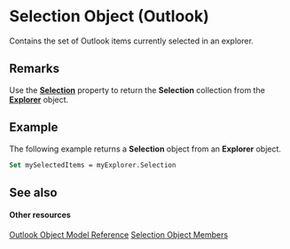 
# Selection Object (Outlook)

Contains the set of Outlook items currently selected in an explorer.


## Remarks

Use the  **[Selection](11002043-9dab-a5ad-b36e-52ddb04c1859.md)** property to return the **Selection** collection from the **[Explorer](026591e5-049f-503a-4166-34e6dbc225fb.md)** object.


## Example

The following example returns a  **Selection** object from an **Explorer** object.


```vb
Set mySelectedItems = myExplorer.Selection
```


## See also


#### Other resources


[Outlook Object Model Reference](http://msdn.microsoft.com/library/73221b13-d8d8-99b8-3394-b95dbbfd5ddc%28Office.15%29.aspx)
[Selection Object Members](c79922d4-aa76-ff48-f163-8161fa1ae0a8.md)
